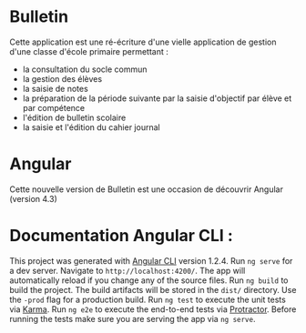 
# Bulletin 
Cette application est une ré-écriture d'une vielle application de gestion d'une classe d'école primaire permettant :
* la consultation du socle commun
* la gestion des élèves
* la saisie de notes
* la préparation de la période suivante par la saisie d'objectif par élève et par compétence
* l'édition de bulletin scolaire
* la saisie et l'édition du cahier journal

# Angular
Cette nouvelle version de Bulletin est une occasion de découvrir Angular (version 4.3)

# Documentation Angular CLI :
This project was generated with [Angular CLI](https://github.com/angular/angular-cli) version 1.2.4.
Run `ng serve` for a dev server. Navigate to `http://localhost:4200/`. The app will automatically reload if you change any of the source files.
Run `ng build` to build the project. The build artifacts will be stored in the `dist/` directory. Use the `-prod` flag for a production build.
Run `ng test` to execute the unit tests via [Karma](https://karma-runner.github.io).
Run `ng e2e` to execute the end-to-end tests via [Protractor](http://www.protractortest.org/). Before running the tests make sure you are serving the app via `ng serve`.
